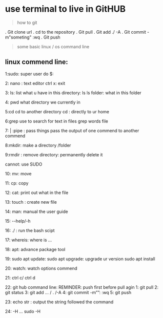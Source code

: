 # use terminal to live in GitHUB

> how to git

. Git clone url
. cd to the repository
. Git pull
. Git add ./ -A
. Git commit -m"someting" :wq
. Git push

> some basic linux / os command line
## linux commend line:

1:sudo: super user do 
$: 

2: nano : text editor
ctrl x: exit

3: ls: list
what u have in this directory:
ls
ls folder: what in this folder

4: pwd
what directory we currently in

5:cd 
cd to another directory
cd : directly to ur home 

6:grep
use to search for text in files 
grep words file

7: | :pipe : pass things 
pass the output of one commend to another commend

8:mkdir: make a directory /folder

9:rmdir : remove directory:
	permanently delete it 

cannot: use SUDO

10: mv: move

11: cp: copy

12: cat: print out what in the file 

13: touch : create new file

14: man: manual
	the user guide 

15:  --help/-h

16: ./ : run the bash scipt  

17: whereis: where is …

18: apt: advance package tool

19:       sudo apt update:
	sudo apt upgrade: upgrade ur version
	sudo apt install 

20: watch: 
watch options commend 

21: ctrl c/ ctrl d

22: git hub command line:
	REMINDER: push first before pull agin
	1: git pull
	2: git status
	3: git add … / . /-A
	4: git commit -m””: :wq
	5: git push

23: echo str : output the string followed the command

24: -H … sudo -H


	


